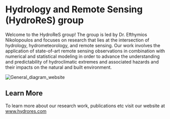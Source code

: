 # Hydrology and Remote Sensing (HydroReS) group

Welcome to the HydroReS group! The group is led by Dr. Efthymios Nikolopoulos and focuses on research that lies at the intersection of hydrology, hydrometeorology, and remote sensing. Our work involves the application of state-of-art remote sensing observations in combination with numerical and statistical modeling in order to advance the understanding and predictability of hydroclimatic extremes and associated hazards and their impacts on the natural and built environment. 

![General_diagram_website](https://github.com/HydroReS/.github/assets/52577644/c61ac241-03c8-4427-a3c1-bae4bef068b4)


## Learn More
To learn more about our research work, publications etc visit our website at www.hydrores.com
